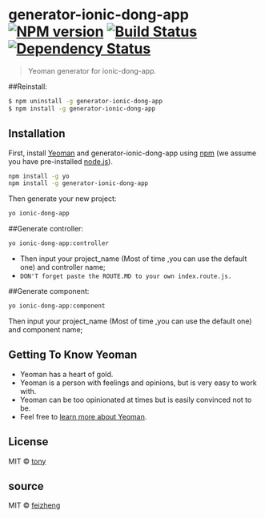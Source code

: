 # generator-ionic-dong-app [![NPM version][npm-image]][npm-url] [![Build Status][travis-image]][travis-url] [![Dependency Status][daviddm-image]][daviddm-url]
> Yeoman generator for ionic-dong-app.

##Reinstall:
```bash
$ npm uninstall -g generator-ionic-dong-app
$ npm install -g generator-ionic-dong-app
```
## Installation

First, install [Yeoman](http://yeoman.io) and generator-ionic-dong-app using [npm](https://www.npmjs.com/) (we assume you have pre-installed [node.js](https://nodejs.org/)).

```bash
npm install -g yo
npm install -g generator-ionic-dong-app
```

Then generate your new project:

```bash
yo ionic-dong-app
```

##Generate controller:
```bash
yo ionic-dong-app:controller
```
+ Then input your project_name (Most of time ,you can use the default one) and controller name;
+ `DON'T forget paste the ROUTE.MD to your own index.route.js.`


##Generate component:
```bash
yo ionic-dong-app:component
```
Then input your project_name (Most of time ,you can use the default one) and component name;


## Getting To Know Yeoman

 * Yeoman has a heart of gold.
 * Yeoman is a person with feelings and opinions, but is very easy to work with.
 * Yeoman can be too opinionated at times but is easily convinced not to be.
 * Feel free to [learn more about Yeoman](http://yeoman.io/).

## License

MIT © [tony](https://github.com/smalleast)

## source

MIT © [feizheng](https://github.com/afeiship)


[npm-image]: https://badge.fury.io/js/generator-ionic-dong-app.svg
[npm-url]: https://npmjs.org/package/generator-ionic-dong-app
[travis-image]: https://travis-ci.org/afeiship/generator-ionic-dong-app.svg?branch=master
[travis-url]: https://travis-ci.org/afeiship/generator-ionic-dong-app
[daviddm-image]: https://david-dm.org/afeiship/generator-ionic-dong-app.svg?theme=shields.io
[daviddm-url]: https://david-dm.org/afeiship/generator-ionic-dong-app
[yeoman-docs]: http://yeoman.io/generator/actions_remote.html
[mes-fs]: https://github.com/sboudrias/mem-fs
